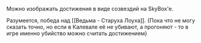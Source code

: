 Можно изображать достижения в виде созвездий на SkyBox'е.

Разумеется, победа над [[Ведьма - Старуха Лоуха]].
{Пока что не могу сказать точно, но если в Калевале её не убивают, а прогоняют - то в игре именно убийство можно считать достижением}